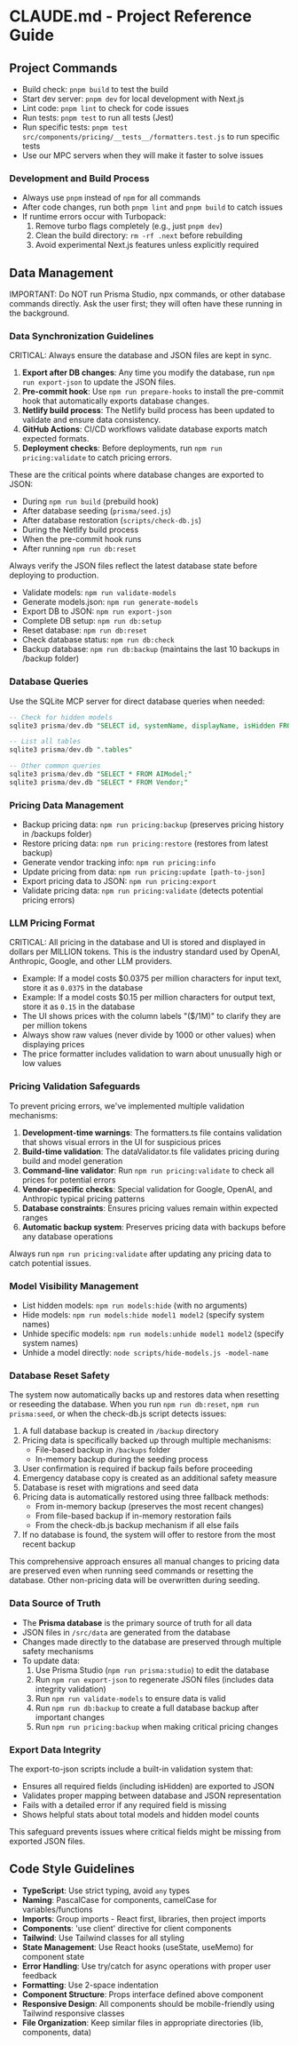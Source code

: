 # CLAUDE.md - Project Reference Guide

## Project Commands

- Build check: `pnpm build` to test the build
- Start dev server: `pnpm dev` for local development with Next.js
- Lint code: `pnpm lint` to check for code issues
- Run tests: `pnpm test` to run all tests (Jest)
- Run specific tests: `pnpm test src/components/pricing/__tests__/formatters.test.js` to run specific tests
- Use our MPC servers when they will make it faster to solve issues

### Development and Build Process

- Always use `pnpm` instead of `npm` for all commands
- After code changes, run both `pnpm lint` and `pnpm build` to catch issues
- If runtime errors occur with Turbopack:
  1. Remove turbo flags completely (e.g., just `pnpm dev`)
  2. Clean the build directory: `rm -rf .next` before rebuilding
  3. Avoid experimental Next.js features unless explicitly required

## Data Management

IMPORTANT: Do NOT run Prisma Studio, npx commands, or other database commands directly. Ask the user first; they will often have these running in the background.

### Data Synchronization Guidelines

CRITICAL: Always ensure the database and JSON files are kept in sync.

1. **Export after DB changes**: Any time you modify the database, run `npm run export-json` to update the JSON files.
2. **Pre-commit hook**: Use `npm run prepare-hooks` to install the pre-commit hook that automatically exports database changes.
3. **Netlify build process**: The Netlify build process has been updated to validate and ensure data consistency.
4. **GitHub Actions**: CI/CD workflows validate database exports match expected formats.
5. **Deployment checks**: Before deployments, run `npm run pricing:validate` to catch pricing errors.

These are the critical points where database changes are exported to JSON:
- During `npm run build` (prebuild hook)
- After database seeding (`prisma/seed.js`)
- After database restoration (`scripts/check-db.js`)
- During the Netlify build process
- When the pre-commit hook runs
- After running `npm run db:reset`

Always verify the JSON files reflect the latest database state before deploying to production.

- Validate models: `npm run validate-models`
- Generate models.json: `npm run generate-models`
- Export DB to JSON: `npm run export-json`
- Complete DB setup: `npm run db:setup`
- Reset database: `npm run db:reset`
- Check database status: `npm run db:check`
- Backup database: `npm run db:backup` (maintains the last 10 backups in /backup folder)

### Database Queries

Use the SQLite MCP server for direct database queries when needed:

```sql
-- Check for hidden models
sqlite3 prisma/dev.db "SELECT id, systemName, displayName, isHidden FROM AIModel WHERE isHidden = 1;"

-- List all tables
sqlite3 prisma/dev.db ".tables"

-- Other common queries
sqlite3 prisma/dev.db "SELECT * FROM AIModel;"
sqlite3 prisma/dev.db "SELECT * FROM Vendor;"
```

### Pricing Data Management

- Backup pricing data: `npm run pricing:backup` (preserves pricing history in /backups folder)
- Restore pricing data: `npm run pricing:restore` (restores from latest backup)
- Generate vendor tracking info: `npm run pricing:info`
- Update pricing from data: `npm run pricing:update [path-to-json]`
- Export pricing data to JSON: `npm run pricing:export`
- Validate pricing data: `npm run pricing:validate` (detects potential pricing errors)

### LLM Pricing Format

CRITICAL: All pricing in the database and UI is stored and displayed in dollars per MILLION tokens.
This is the industry standard used by OpenAI, Anthropic, Google, and other LLM providers.

- Example: If a model costs $0.0375 per million characters for input text, store it as `0.0375` in the database
- Example: If a model costs $0.15 per million characters for output text, store it as `0.15` in the database
- The UI shows prices with the column labels "($/1M)" to clarify they are per million tokens
- Always show raw values (never divide by 1000 or other values) when displaying prices
- The price formatter includes validation to warn about unusually high or low values

### Pricing Validation Safeguards

To prevent pricing errors, we've implemented multiple validation mechanisms:

1. **Development-time warnings**: The formatters.ts file contains validation that shows visual errors in the UI for suspicious prices
2. **Build-time validation**: The dataValidator.ts file validates pricing during build and model generation
3. **Command-line validator**: Run `npm run pricing:validate` to check all prices for potential errors
4. **Vendor-specific checks**: Special validation for Google, OpenAI, and Anthropic typical pricing patterns
5. **Database constraints**: Ensures pricing values remain within expected ranges
6. **Automatic backup system**: Preserves pricing data with backups before any database operations

Always run `npm run pricing:validate` after updating any pricing data to catch potential issues.

### Model Visibility Management

- List hidden models: `npm run models:hide` (with no arguments)
- Hide models: `npm run models:hide model1 model2` (specify system names)
- Unhide specific models: `npm run models:unhide model1 model2` (specify system names)
- Unhide a model directly: `node scripts/hide-models.js -model-name`

### Database Reset Safety

The system now automatically backs up and restores data when resetting or reseeding the database.
When you run `npm run db:reset`, `npm run prisma:seed`, or when the check-db.js script detects issues:

1. A full database backup is created in `/backup` directory
2. Pricing data is specifically backed up through multiple mechanisms:
   - File-based backup in `/backups` folder
   - In-memory backup during the seeding process
3. User confirmation is required if backup fails before proceeding
4. Emergency database copy is created as an additional safety measure
5. Database is reset with migrations and seed data
6. Pricing data is automatically restored using three fallback methods:
   - From in-memory backup (preserves the most recent changes)
   - From file-based backup if in-memory restoration fails
   - From the check-db.js backup mechanism if all else fails
7. If no database is found, the system will offer to restore from the most recent backup

This comprehensive approach ensures all manual changes to pricing data are preserved even when running seed commands or resetting the database. Other non-pricing data will be overwritten during seeding.

### Data Source of Truth

- The **Prisma database** is the primary source of truth for all data
- JSON files in `/src/data` are generated from the database
- Changes made directly to the database are preserved through multiple safety mechanisms
- To update data:
  1. Use Prisma Studio (`npm run prisma:studio`) to edit the database
  2. Run `npm run export-json` to regenerate JSON files (includes data integrity validation)
  3. Run `npm run validate-models` to ensure data is valid
  4. Run `npm run db:backup` to create a full database backup after important changes
  5. Run `npm run pricing:backup` when making critical pricing changes

### Export Data Integrity

The export-to-json scripts include a built-in validation system that:

- Ensures all required fields (including isHidden) are exported to JSON
- Validates proper mapping between database and JSON representation
- Fails with a detailed error if any required field is missing
- Shows helpful stats about total models and hidden model counts

This safeguard prevents issues where critical fields might be missing from exported JSON files.

## Code Style Guidelines

- **TypeScript**: Use strict typing, avoid `any` types
- **Naming**: PascalCase for components, camelCase for variables/functions
- **Imports**: Group imports - React first, libraries, then project imports
- **Components**: 'use client' directive for client components
- **Tailwind**: Use Tailwind classes for all styling
- **State Management**: Use React hooks (useState, useMemo) for component state
- **Error Handling**: Use try/catch for async operations with proper user feedback
- **Formatting**: Use 2-space indentation
- **Component Structure**: Props interface defined above component
- **Responsive Design**: All components should be mobile-friendly using Tailwind responsive classes
- **File Organization**: Keep similar files in appropriate directories (lib, components, data)
